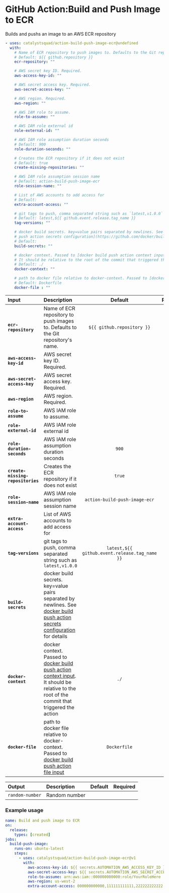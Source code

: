 <!-- start title -->

# GitHub Action:Build and Push Image to ECR

<!-- end title -->
<!-- start description -->

Builds and pushs an image to an AWS ECR repository

<!-- end description -->
<!-- start contents -->
<!-- end contents -->
<!-- start usage -->

```yaml
- uses: catalystsquad/action-build-push-image-ecr@undefined
  with:
    # Name of ECR repository to push images to. Defaults to the Git repository's name.
    # Default: ${{ github.repository }}
    ecr-repository: ""

    # AWS secret key ID. Required.
    aws-access-key-id: ""

    # AWS secret access key. Required.
    aws-secret-access-key: ""

    # AWS region. Required.
    aws-region: ""

    # AWS IAM role to assume.
    role-to-assume: ""

    # AWS IAM role external id
    role-external-id: ""

    # AWS IAM role assumption duration seconds
    # Default: 900
    role-duration-seconds: ""

    # Creates the ECR repository if it does not exist
    # Default: true
    create-missing-repositories: ""

    # AWS IAM role assumption session name
    # Default: action-build-push-image-ecr
    role-session-name: ""

    # List of AWS accounts to add access for
    # Default:
    extra-account-access: ""

    # git tags to push, comma separated string such as `latest,v1.0.0`
    # Default: latest,${{ github.event.release.tag_name }}
    tag-versions: ""

    # docker build secrets. key=value pairs separated by newlines. See [docker build
    # push action secrets configuration](https://github.com/docker/build-push-action/blob/master/docs/advanced/secrets.md) for details
    # Default:
    build-secrets: ""

    # docker context. Passed to [docker build push action context input](https://github.com/docker/build-push-action#inputs).
    # It should be relative to the root of the commit that triggered the action
    # Default: ./
    docker-context: ""

    # path to docker file relative to docker-context. Passed to [docker build push action file input](https://github.com/docker/build-push-action#inputs)
    # Default: Dockerfile
    docker-file : ""
```

<!-- end usage -->
<!-- start inputs -->

| **Input**                         | **Description**                                                                                                                                                                                                 |                  **Default**                  | **Required** |
| :-------------------------------- | :-------------------------------------------------------------------------------------------------------------------------------------------------------------------------------------------------------------- | :-------------------------------------------: | :----------: |
| **`ecr-repository`**              | Name of ECR repository to push images to. Defaults to the Git repository's name.                                                                                                                                |          `${{ github.repository }}`           |  **false**   |
| **`aws-access-key-id`**           | AWS secret key ID. Required.                                                                                                                                                                                    |                                               |   **true**   |
| **`aws-secret-access-key`**       | AWS secret access key. Required.                                                                                                                                                                                |                                               |   **true**   |
| **`aws-region`**                  | AWS region. Required.                                                                                                                                                                                           |                                               |   **true**   |
| **`role-to-assume`**              | AWS IAM role to assume.                                                                                                                                                                                         |                                               |  **false**   |
| **`role-external-id`**            | AWS IAM role external id                                                                                                                                                                                        |                                               |  **false**   |
| **`role-duration-seconds`**       | AWS IAM role assumption duration seconds                                                                                                                                                                        |                     `900`                     |  **false**   |
| **`create-missing-repositories`** | Creates the ECR repository if it does not exist                                                                                                                                                                 |                    `true`                     |  **false**   |
| **`role-session-name`**           | AWS IAM role assumption session name                                                                                                                                                                            |         `action-build-push-image-ecr`         |  **false**   |
| **`extra-account-access`**        | List of AWS accounts to add access for                                                                                                                                                                          |                                               |  **false**   |
| **`tag-versions`**                | git tags to push, comma separated string such as `latest,v1.0.0`                                                                                                                                                | `latest,${{ github.event.release.tag_name }}` |  **false**   |
| **`build-secrets`**               | docker build secrets. key=value pairs separated by newlines. See [docker build push action secrets configuration](https://github.com/docker/build-push-action/blob/master/docs/advanced/secrets.md) for details |                                               |  **false**   |
| **`docker-context`**              | docker context. Passed to [docker build push action context input](https://github.com/docker/build-push-action#inputs). It should be relative to the root of the commit that triggered the action | `./` | **false** |
| **`docker-file`**                 | path to docker file relative to docker-context. Passed to [docker build push action file input](https://github.com/docker/build-push-action#inputs) | `Dockerfile` | **false** |

<!-- end inputs -->
<!-- start outputs -->

| **Output**      | **Description** | **Default** | **Required** |
| :-------------- | :-------------- | ----------- | ------------ |
| `random-number` | Random number   |             |              |

<!-- end outputs -->
<!-- start examples -->

### Example usage

```yaml
name: Build and push image to ECR
on:
  release:
    types: [created]
jobs:
  build-push-image:
    runs-on: ubuntu-latest
    steps:
      - uses: catalystsquad/action-build-push-image-ecr@v1
        with:
          aws-access-key-id: ${{ secrets.AUTOMATION_AWS_ACCESS_KEY_ID }}
          aws-secret-access-key: ${{ secrets.AUTOMATION_AWS_SECRET_ACCESS_KEY }}
          role-to-assume: arn:aws:iam::000000000000:role/YourRoleHere
          aws-region: us-west-2
          extra-account-access: 000000000000,111111111111,222222222222
```

<!-- end examples -->
<!-- start [.github/ghdocs/examples/] -->
<!-- end [.github/ghdocs/examples/] -->
